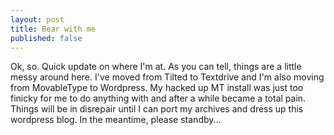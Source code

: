 ```yaml
---
layout: post
title: Bear with me
published: false
---
```


Ok, so.  Quick update on where I'm at.  As you can tell, things are a little messy around here.  I've moved from Tilted to Textdrive and I'm also moving from MovableType to Wordpress.  My hacked up MT install was just too finicky for me to do anything with and after a while became a total pain.  Things will be in disrepair until I can port my archives and dress up this wordpress blog.  In the meantime, please standby...
